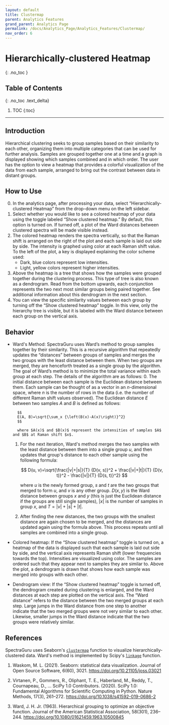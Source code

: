 ```yaml
---
layout: default
title: Clustermap
parent: Analytics Features
grand_parent: Analytics Page
permalink: /docs/Analytics_Page/Analytics_Features/Clustermap/
nav_order: 6
---
```


# Hierarchically-clustered Heatmap
{: .no_toc }

## Table of Contents
{: .no_toc .text_delta}

1. TOC
{:toc}

---

## Introduction

Hierarchical clustering seeks to group samples based on their similarity to each other, organizing them into multiple categories that can be used for further analysis. Samples are grouped together one at a time and a graph is displayed showing which samples combined and in which order. The user has the option to view a heatmap that provides a colorful visualization of the data from each sample, arranged to bring out the contrast between data in distant groups.

## How to Use

0. In the analytics page, after processing your data, select “Hierarchically-clustered Heatmap” from the drop-down menu on the left sidebar.
1. Select whether you would like to see a colored heatmap of your data using the toggle labeled “Show clustered heatmap.” By default, this option is turned on. If turned off, a plot of the Ward distances between clustered spectra will be made visible instead.
2. The colored heatmap renders the spectra vertically, so that the Raman shift is arranged on the right of the plot and each sample is laid out side by side. The intensity is graphed using color at each Raman shift value. To the left of the plot, a key is displayed explaining the color scheme used: 
    - Dark, blue colors represent low intensities. 
    - Light, yellow colors represent higher intensities.
3. Above the heatmap is a tree that shows how the samples were grouped together during the clustering process. This type of tree is also known as a dendrogram. Read from the bottom upwards, each conjunction represents the two next most similar groups being paired together. See additional information about this dendrogram in the next section.
4. You can view the specific similarity values between each group by turning off the “Show clustered heatmap” toggle. In this view, only the hierarchy tree is visible, but it is labeled with the Ward distance between each group on the vertical axis.

## Behavior

- Ward's Method: SpectraGuru uses Ward’s method to group samples together by their similarity. This is a recursive algorithm that repeatedly updates the “distances” between groups of samples and merges the two groups with the least distance between them. When two groups are merged, they are henceforth treated as a single group by the algorithm. The goal of Ward’s method is to minimize the total variance within each group at each step. The details of the algorithm are as follows:
    0. The initial distance between each sample is the Euclidean distance between them. Each sample can be thought of as a vector in an $n$-dimensional space, where $n$ is the number of rows in the data (i.e. the number of different Raman shift values observed). The Euclidean distance $E$ between two samples $A$ and $B$ is defined as follows:

        $$
        E(A, B)=\sqrt{\sum_x {\left(B(x)-A(x)\right)}^2}
        $$
    
        where $A(x)$ and $B(x)$ represent the intensities of samples $A$ and $B$ at Raman shift $x$.
    1. For the next iteration, Ward's method merges the two samples with the least distance between them into a single group $u$, and then updates that group's distance to each other sample using the following formula:

        $$
        D(u, v)=\sqrt{\frac{|v|+|s|}{T} {D(v, s)}^2 + \frac{|v|+|t|}{T} {D(v, t)}^2 - \frac{|v|}{T} {D(s, t)}^2}
        $$
    
        where $u$ is the newly formed group, $s$ and $t$ are the two groups that merged to form $u$, and $v$ is any other group. $D(x, y)$ is the Ward distance between groups $x$ and $y$ (this is just the Euclidean distance if the groups are still single samples), $|x|$ is the number of samples in group $x$, and $T=|v|+|s|+|t|$.
    2. After finding the new distances, the two groups with the smallest distance are again chosen to be merged, and the distances are updated again using the formula above. This process repeats until all samples are combined into a single group.
- Colored heatmap: If the “Show clustered heatmap” toggle is turned on, a heatmap of the data is displayed such that each sample is laid out side by side, and the vertical axis represents Raman shift (lower frequencies towards the top). Intensities are visualized using color. The samples are ordered such that they appear next to samples they are similar to. Above the plot, a dendrogram is drawn that shows how each sample was merged into groups with each other.
- Dendrogram view: If the “Show clustered heatmap” toggle is turned off, the dendrogram created during clustering is enlarged, and the Ward distances at each step are plotted on the vertical axis. The “Ward distance” refers to the distance between the two merged groups at each step. Large jumps in the Ward distance from one step to another indicate that the two merged groups were not very similar to each other. Likewise, smaller jumps in the Ward distance indicate that the two groups were relatively similar.

## References

SpectraGuru uses Seaborn's [`clustermap`](https://seaborn.pydata.org/generated/seaborn.clustermap.html) function to visualize hierarchically-clustered data. Ward's method is implemented by Scipy's [`linkage`](https://docs.scipy.org/doc/scipy/reference/generated/scipy.cluster.hierarchy.linkage.html#scipy.cluster.hierarchy.linkage) function.

1. Waskom, M. L. (2021). Seaborn: statistical data visualization. Journal of Open Source Software, 6(60), 3021. https://doi.org/10.21105/joss.03021

2. Virtanen, P., Gommers, R., Oliphant, T. E., Haberland, M., Reddy, T., Cournapeau, D., ... SciPy 1.0 Contributors. (2020). SciPy 1.0: Fundamental Algorithms for Scientific Computing in Python. Nature Methods, 17(3), 261–272. https://doi.org/10.1038/s41592-019-0686-2

3. Ward, J. H. Jr. (1963). Hierarchical grouping to optimize an objective function. Journal of the American Statistical Association, 58(301), 236–244. https://doi.org/10.1080/01621459.1963.10500845
